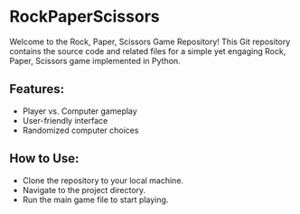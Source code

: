 # RockPaperScissors
Welcome to the Rock, Paper, Scissors Game Repository! This Git repository contains the source code and related files for a simple yet engaging Rock, Paper, Scissors game implemented in Python. 

## Features:

- Player vs. Computer gameplay
- User-friendly interface
- Randomized computer choices

## How to Use:

- Clone the repository to your local machine.
- Navigate to the project directory.
- Run the main game file to start playing.
